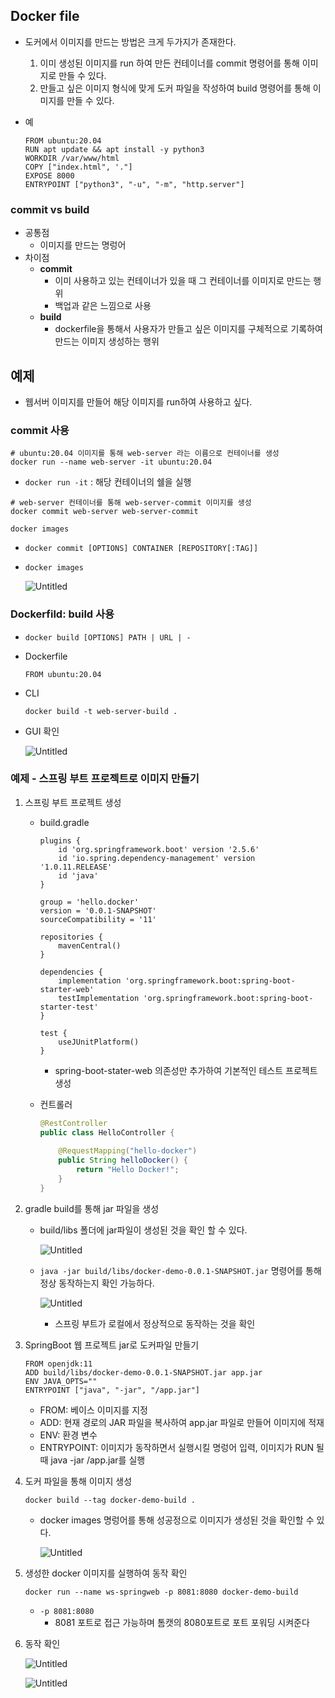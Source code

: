 ## Docker file

- 도커에서 이미지를 만드는 방법은 크게 두가지가 존재한다.
    1. 이미 생성된 이미지를 run 하여 만든 컨테이너를 commit 명령어를 통해 이미지로 만들 수 있다.
    2. 만들고 싶은 이미지 형식에 맞게 도커 파일을 작성하여 build 명령어를 통해 이미지를 만들 수 있다.
- 예
    
    ```docker
    FROM ubuntu:20.04
    RUN apt update && apt install -y python3
    WORKDIR /var/www/html
    COPY ["index.html", '."]
    EXPOSE 8000
    ENTRYPOINT ["python3", "-u", "-m", "http.server"]
    ```
    

### commit vs build

- 공통점
    - 이미지를 만드는 명렁어
- 차이점
    - **commit**
        - 이미 사용하고 있는 컨테이너가 있을 때 그 컨테이너를 이미지로 만드는 행위
        - 백업과 같은 느낌으로 사용
    - **build**
        - dockerfile을 통해서 사용자가 만들고 싶은 이미지를 구체적으로 기록하여 만드는 이미지 생성하는 행위

## 예제

- 웹서버 이미지를 만들어 해당 이미지를 run하여 사용하고 싶다.

### commit 사용

```docker
# ubuntu:20.04 이미지를 통해 web-server 라는 이름으로 컨테이너를 생성
docker run --name web-server -it ubuntu:20.04
```

- `docker run -it` : 해당 컨테이너의 쉘을 실행

```docker
# web-server 컨테이너를 통해 web-server-commit 이미지를 생성
docker commit web-server web-server-commit

docker images
```

- `docker commit [OPTIONS] CONTAINER [REPOSITORY[:TAG]]`
- `docker images`
    
    ![Untitled](https://s3-us-west-2.amazonaws.com/secure.notion-static.com/dd3cfc26-57b1-4d6d-8915-4b2d0e017bb6/Untitled.png)
    

### Dockerfild: build 사용

- `docker build [OPTIONS] PATH | URL | -`
- Dockerfile
    
    ```docker
    FROM ubuntu:20.04
    ```
    
- CLI
    
    ```docker
    docker build -t web-server-build .
    ```
    
- GUI 확인
    
    ![Untitled](https://s3-us-west-2.amazonaws.com/secure.notion-static.com/1b851a0d-c961-4b94-97d5-389a6b6838f1/Untitled.png)
    

### 예제 - 스프링 부트 프로젝트로 이미지 만들기

1. 스프링 부트 프로젝트 생성
    - build.gradle
        
        ```
        plugins {
            id 'org.springframework.boot' version '2.5.6'
            id 'io.spring.dependency-management' version '1.0.11.RELEASE'
            id 'java'
        }
        
        group = 'hello.docker'
        version = '0.0.1-SNAPSHOT'
        sourceCompatibility = '11'
        
        repositories {
            mavenCentral()
        }
        
        dependencies {
            implementation 'org.springframework.boot:spring-boot-starter-web'
            testImplementation 'org.springframework.boot:spring-boot-starter-test'
        }
        
        test {
            useJUnitPlatform()
        }
        ```
        
        - spring-boot-stater-web 의존성만 추가하여 기본적인 테스트 프로젝트 생성
    - 컨트롤러
        
        ```java
        @RestController
        public class HelloController {
            
            @RequestMapping("hello-docker")
            public String helloDocker() {
                return "Hello Docker!";
            }
        }
        ```
        
2. gradle build를 통해 jar 파일을 생성
    - build/libs 폴더에 jar파일이 생성된 것을 확인 할 수 있다.
        
        ![Untitled](https://s3-us-west-2.amazonaws.com/secure.notion-static.com/8ef993c5-cd57-4467-8153-4b469852a9f0/Untitled.png)
        
    - `java -jar build/libs/docker-demo-0.0.1-SNAPSHOT.jar` 명령어를 통해 정상 동작하는지 확인 가능하다.
        
        ![Untitled](https://s3-us-west-2.amazonaws.com/secure.notion-static.com/c51ebc53-2497-4490-8036-03e533852d93/Untitled.png)
        
        - 스프링 부트가 로컬에서 정상적으로 동작하는 것을 확인
3. SpringBoot 웹 프로젝트 jar로 도커파일 만들기
    
    ```docker
    FROM openjdk:11
    ADD build/libs/docker-demo-0.0.1-SNAPSHOT.jar app.jar
    ENV JAVA_OPTS=""
    ENTRYPOINT ["java", "-jar", "/app.jar"]
    ```
    
    - FROM: 베이스 이미지를 지정
    - ADD: 현재 경로의 JAR 파일을 복사하여 app.jar 파일로 만들어 이미지에 적재
    - ENV: 환경 변수
    - ENTRYPOINT: 이미지가 동작하면서 실행시킬 명렁어 입력, 이미지가 RUN 될때 java -jar /app.jar를 실행
4. 도커 파일을 통해 이미지 생성
    
    ```docker
    docker build --tag docker-demo-build .
    ```
    
    - docker images 명렁어를 통해 성공정으로 이미지가 생성된 것을 확인할 수 있다.
        
        ![Untitled](https://s3-us-west-2.amazonaws.com/secure.notion-static.com/0ec3b57f-3d9b-4de8-91eb-9c86808e744c/Untitled.png)
        
5. 생성한 docker 이미지를 실행하여 동작 확인
    
    ```docker
    docker run --name ws-springweb -p 8081:8080 docker-demo-build
    ```
    
    - `-p 8081:8080`
        - 8081 포트로 접근 가능하며 톰캣의 8080포트로 포트 포워딩 시켜준다
6. 동작 확인
    
    ![Untitled](https://s3-us-west-2.amazonaws.com/secure.notion-static.com/399e0657-53fc-4153-8ec2-7c9ea8013de2/Untitled.png)
    
    ![Untitled](https://s3-us-west-2.amazonaws.com/secure.notion-static.com/4c078d8c-ba1f-4bde-90f1-5d2dd6d378bd/Untitled.png)